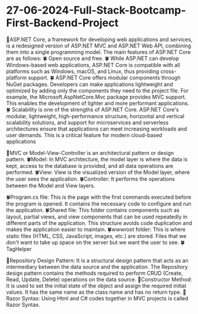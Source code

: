# 27-06-2024-Full-Stack-Bootcamp-First-Backend-Project
🦋ASP.NET Core, a framework for developing web applications and services, is a redesigned version of ASP.NET MVC and ASP.NET Web API, combining them into a single programming model.
The main features of ASP.NET Core are as follows:
🍀 Open source and free.
🍀 While ASP.NET can develop Windows-based web applications, ASP.NET Core is compatible with all platforms such as Windows, macOS, and Linux, thus providing cross-platform support.
🍀 ASP.NET Core offers modular components through NuGet packages. Developers can make applications lightweight and optimized by adding only the components they need to the project file. For example, the Microsoft.AspNetCore.Mvc package provides MVC support. This enables the development of lighter and more performant applications.
🍀 Scalability is one of the strengths of ASP.NET Core. ASP.NET Core's modular, lightweight, high-performance structure, horizontal and vertical scalability solutions, and support for microservices and serverless architectures ensure that applications can meet increasing workloads and user demands. This is a critical feature for modern cloud-based applications

🦋MVC or Model-View-Controller is an architectural pattern or design pattern.
🍀Model: In MVC architecture, the model layer is where the data is kept, access to the database is provided, and all data operations are performed.
🍀View: View is the visualized version of the Model layer, where the user sees the application.
🍀Controller: It performs the operations between the Model and View layers.

🍀Program.cs file: This is the page with the first commands executed before the program is opened. It contains the necessary code to configure and run the application.
🍀Shared file: This folder contains components such as layout, partial views, and view components that can be used repeatedly in different parts of the application. This structure avoids code duplication and makes the application easier to maintain.
🍀wwwroot folder: This is where static files (HTML, CSS, JavaScript, images, etc.) are stored. Files that we don't want to take up space on the server but we want the user to see.
🍀TagHelper
  <a asp-controller="Bootcamp" asp-action="Details" asp-route-id = "@Model.Id">

🦋Repository Design Pattern: It is a structural design pattern that acts as an intermediary between the data source and the application. The Repository design pattern contains the methods required to perform CRUD (Create, Read, Update, Delete) operations on the data source.
🦋Constructor Method: It is used to set the initial state of the object and assign the required initial values. It has the same name as the class name and has no return type.
🦋Razor Syntax: Using Html and C# codes together in MVC projects is called Razor Syntax.
